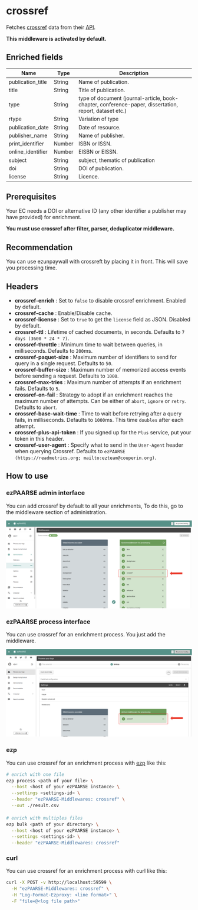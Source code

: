 # crossref

Fetches [crossref](http://search.crossref.org/) data from their [API](http://search.crossref.org/help/api).

**This middleware is activated by default.**

## Enriched fields

| Name | Type | Description |
| --- | --- | --- |
| publication_title | String | Name of publication. |
| title | String | Title of publication. |
| type | String | type of document (journal-article, book-chapter, conference-paper, dissertation, report, dataset etc.) | 
| rtype | String | Variation of type |
| publication_date | String | Date of resource. |
| publisher_name | String | Name of publisher. |
| print_identifier | Number | ISBN or ISSN. | 
| online_identifier | Number | EISBN or EISSN. | 
| subject | String | subject, thematic of publication | 
| doi | String | DOI of publication. | 
| license | String | Licence. | 

## Prerequisites

Your EC needs a DOI or alternative ID (any other identifier a publisher may have provided) for enrichment.

**You must use crossref after filter, parser, deduplicator middleware.**

## Recommendation

You can use ezunpaywall with crossreft by placing it in front. This will save you processing time.

## Headers

+ **crossref-enrich** : Set to ``false`` to disable crossref enrichment. Enabled by default.
+ **crossref-cache** : Enable/Disable cache.
+ **crossref-license** : Set to ``true`` to get the ``license`` field as JSON. Disabled by default.
+ **crossref-ttl** : Lifetime of cached documents, in seconds. Defaults to ``7 days (3600 * 24 * 7)``.
+ **crossref-throttle** : Minimum time to wait between queries, in milliseconds. Defaults to ``200``ms.
+ **crossref-paquet-size** : Maximum number of identifiers to send for query in a single request. Defaults to ``50``.
+ **crossref-buffer-size** : Maximum number of memorized access events before sending a request. Defaults to ``1000``.
+ **crossref-max-tries** : Maximum number of attempts if an enrichment fails. Defaults to ``5``.
+ **crossref-on-fail** : Strategy to adopt if an enrichment reaches the maximum number of attempts. Can be either of ``abort``, ``ignore`` or ``retry``. Defaults to ``abort``.
+ **crossref-base-wait-time** : Time to wait before retrying after a query fails, in milliseconds. Defaults to ``1000``ms. This time ``doubles`` after each attempt.
+ **crossref-plus-api-token** : If you signed up for the ``Plus`` service, put your token in this header.
+ **crossref-user-agent** : Specify what to send in the `User-Agent` header when querying Crossref. Defaults to `ezPAARSE (https://readmetrics.org; mailto:ezteam@couperin.org)`.

## How to use

### ezPAARSE admin interface

You can add crossref by default to all your enrichments, To do this, go to the middleware section of administration.

![image](./docs/admin-interface.png)

### ezPAARSE process interface

You can use crossref for an enrichment process. You just add the middleware.

![image](./docs/process-interface.png)

### ezp

You can use crossref for an enrichment process with [ezp](https://github.com/ezpaarse-project/node-ezpaarse) like this:

```bash
# enrich with one file
ezp process <path of your file> \
  --host <host of your ezPAARSE instance> \
  --settings <settings-id> \
  --header "ezPAARSE-Middlewares: crossref" \
  --out ./result.csv

# enrich with multiples files
ezp bulk <path of your directory> \
  --host <host of your ezPAARSE instance> \
  --settings <settings-id> \
  --header "ezPAARSE-Middlewares: crossref" 

```

### curl

You can use crossref for an enrichment process with curl like this:

```bash
curl -X POST -v http://localhost:59599 \
  -H "ezPAARSE-Middlewares: crossref" \
  -H "Log-Format-Ezproxy: <line format>" \
  -F "file=@<log file path>"

```